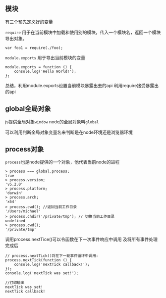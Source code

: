 模块
--------
有三个预先定义好的变量

`require`
用于在当前模块中加载和使用别的模块，传入一个模块名，返回一个模块导出对象。

    var foo1 = require(./foo);



`module.exports`
用于导出当前模块的变量

    module.exports = function () {
        console.log('Hello World!');
    };

总结，利用module.exports设置当前模块暴露出去的api 利用require接受暴露出的api 

global全局对象
----------
js提供全局对象`window` node的全局对象叫`global`

可以利用判断全局对象变量名来判断是在node环境还是浏览器环境

process对象
---------
`process`也是node提供的一个对象，他代表当前node的进程

    > process === global.process;
    true
    > process.version;
    'v5.2.0'
    > process.platform;
    'darwin'
    > process.arch;
    'x64'
    > process.cwd(); //返回当前工作目录
    '/Users/michael'
    > process.chdir('/private/tmp'); // 切换当前工作目录
    undefined
    > process.cwd();
    '/private/tmp'

调用process.nextTice()可以令函数在下一次事件响应中调用 及将所有事件处理完成后

    // process.nextTick()将在下一轮事件循环中调用:
    process.nextTick(function () {
        console.log('nextTick callback!');
    });
    console.log('nextTick was set!');

    //打印输出
    nextTick was set!
    nextTick callback!